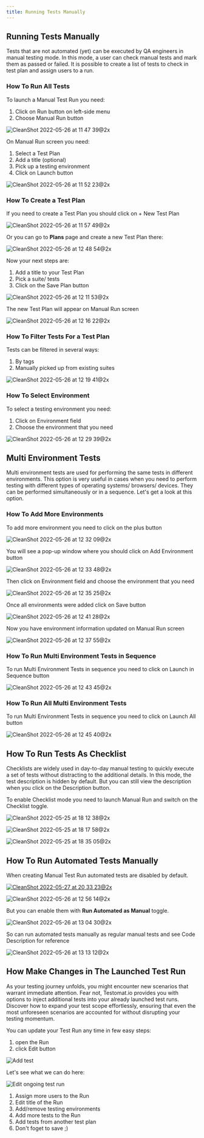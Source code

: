 ```yaml
---
title: Running Tests Manually
---
```


## Running Tests Manually

Tests that are not automated (yet) can be executed by QA engineers in manual testing mode. In this mode, a user can check manual tests and mark them as passed or failed. It is possible to create a list of tests to check in test plan and assign users to a run. 

### **How To Run All Tests**

To launch a Manual Test Run you need: 

1. Click on Run button on left-side menu
2. Choose Manual Run button

![CleanShot 2022-05-26 at 11 47 39@2x](./images/170453790-f6c2c54b-9716-4a05-b1d9-bdbf1da77836.jpg)

On Manual Run screen you need:

1. Select a Test Plan
2. Add a title (optional)
3. Pick up a testing environment
4. Click on Launch button

![CleanShot 2022-05-26 at 11 52 23@2x](./images/170454961-7b6a8c26-addc-43c8-bc62-200a63824f9e.jpg)

### How To Create a Test Plan

If you need to create a Test Plan you should click on + New Test Plan 

![CleanShot 2022-05-26 at 11 57 49@2x](./images/170455198-d13d4a17-9d0e-40e3-9dc6-cc4b13f4782b.jpg)

Or you can go to **Plans** page and create a new Test Plan there:

![CleanShot 2022-05-26 at 12 48 54@2x](./images/170464103-df345a62-800f-4a41-be74-5b03bb4fc441.jpg)

Now your next steps are:

1. Add a title to your Test Plan
2. Pick a suite/ tests 
3. Click on the Save Plan button

![CleanShot 2022-05-26 at 12 11 53@2x](./images/170457848-5f9b29a5-ec4f-4837-95d6-6871c2219f0a.jpg)

The new Test Plan will appear on Manual Run screen 

![CleanShot 2022-05-26 at 12 16 22@2x](./images/170458242-40b1bf88-842c-421a-b562-d64370139b76.jpg)

### **How To Filter Tests For a Test Plan**

Tests can be filtered in several ways:

1. By tags
2. Manually picked up from existing suites

![CleanShot 2022-05-26 at 12 19 41@2x](./images/170458829-e754859b-536b-487b-922a-55482e469972.jpg)

### **How To Select Environment**

To select a testing environment you need:

1. Click on Environment field
2. Choose the environment that you need

![CleanShot 2022-05-26 at 12 29 39@2x](./images/170460669-b8b8c3dc-ef75-4b31-a3ba-3dfa7c8d9926.jpg)

## **Multi Environment Tests**

Multi environment tests are used for performing the same tests in different environments. This option is very useful in cases when you need to perform testing with different types of operating systems/ browsers/ devices. They can be performed simultaneously or in a sequence. Let's get a look at this option.

### **How To Add More Environments**

To add more environment you need to click on the plus button

![CleanShot 2022-05-26 at 12 32 09@2x](./images/170460988-72f3eba4-bb70-49b9-a4a8-9ed0d3b3f0df.jpg)

You will see a pop-up window where you should click on Add Environment button

![CleanShot 2022-05-26 at 12 33 48@2x](./images/170461201-b903576c-71d8-4d76-be43-c242faf59146.jpg)

Then click on Environment field and choose the environment that you need

![CleanShot 2022-05-26 at 12 35 25@2x](./images/170461507-23cf41cf-d92d-4d7c-9eea-63ada1664ed2.jpg)

Once all environments were added click on Save button

![CleanShot 2022-05-26 at 12 41 28@2x](./images/170462854-c2eb8d29-b091-4d32-a26c-da8d515d7b81.jpg)

Now you have environment information updated on Manual Run screen 

![CleanShot 2022-05-26 at 12 37 55@2x](./images/170462012-a1b0f380-3a36-411b-ac44-05f448bffbe9.jpg)

### **How To Run Multi Environment Tests in Sequence**

To run Multi Environment Tests in sequence you need to click on Launch in Sequence button

![CleanShot 2022-05-26 at 12 43 45@2x](./images/170463243-2cfb6d2c-7382-425b-b607-90bd6203236b.jpg)

### **How To Run All Multi Environment Tests**

To run Multi Environment Tests in sequence you need to click on Launch All button

![CleanShot 2022-05-26 at 12 45 40@2x](./images/170463403-0e791a50-e563-4e9d-8752-0feba409876c.jpg)

## **How To Run Tests As Checklist**

Checklists are widely used in day-to-day manual testing to quickly execute a set of tests without distracting to the additional details. In this mode, the test description is hidden by default. But you can still view the description when you click on the Description button.

To enable Checklist mode you need to launch Manual Run and switch on the Checklist toggle.

![CleanShot 2022-05-25 at 18 12 38@2x](./images/170297508-40060b9c-ee2f-4b21-aa6d-1de2a6859d98.jpg)

![CleanShot 2022-05-25 at 18 17 58@2x](./images/170298043-aadb7c63-c56e-4086-a512-31c1917665ed.jpg)

![CleanShot 2022-05-25 at 18 35 05@2x](./images/170301515-667bf871-6c49-4059-ae3e-3e561ef92a01.jpg)

## **How To Run Automated Tests Manually**

When creating Manual Test Run automated tests are disabled by default.

[![CleanShot 2022-05-27 at 20 33 23@2x](./images/170762169-e5e68098-915a-4822-820a-05483e4de353.jpg)](https://youtu.be/_x7oJ8Rp7xo)

![CleanShot 2022-05-26 at 12 56 14@2x](./images/170465244-e499ce33-aa91-463f-8c3f-8be3dfd4abe7.jpg)

But you can enable them with **Run Automated as Manual** toggle. 

![CleanShot 2022-05-26 at 13 04 30@2x](./images/170466621-1cf8b57b-6321-4bd7-97f1-19696f824cb6.jpg)

So can run automated tests manually as regular manual tests and see Code Description for reference

![CleanShot 2022-05-26 at 13 13 12@2x](./images/170468049-5c87bcb2-cf8b-4c03-909d-2cb0a495acae.jpg)

## **How Make Changes in The Launched Test Run**

As your testing journey unfolds, you might encounter new scenarios that warrant immediate attention. Fear not, Testomat.io provides you with options to inject additional tests into your already launched test runs. Discover how to expand your test scope effortlessly, ensuring that even the most unforeseen scenarios are accounted for without disrupting your testing momentum.

You can update your Test Run any time in few easy steps: 

1. open the Run
2. click Edit button

![Add test](./images/1.png)

Let's see what we can do here:

![Edit ongoing test run](./images/2-1.png)

1. Assign more users to the Run
2. Edit title of the Run
3. Add/remove testing environments
4. Add more tests to the Run
5. Add tests from another test plan
6. Don't foget to save ;)
